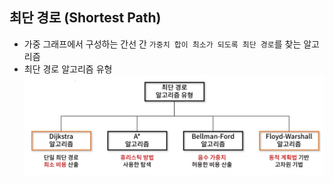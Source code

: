 ## 최단 경로 (Shortest Path)
- 가중 그래프에서 구성하는 간선 간 `가중치 합이 최소가 되도록 최단 경로`를 찾는 알고리즘
- 최단 경로 알고리즘 유형
![img](../../images/ShortestPath.PNG)
